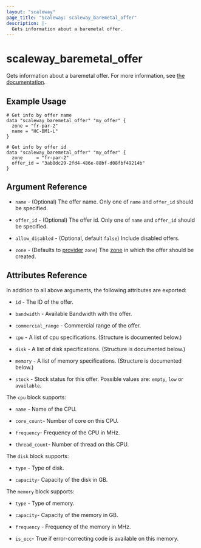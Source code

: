 ```yaml
---
layout: "scaleway"
page_title: "Scaleway: scaleway_baremetal_offer"
description: |-
  Gets information about a baremetal offer.
---
```


# scaleway_baremetal_offer

Gets information about a baremetal offer. For more information, see [the documentation](https://developers.scaleway.com/en/products/baremetal/api).

## Example Usage

```hcl
# Get info by offer name
data "scaleway_baremetal_offer" "my_offer" {
  zone = "fr-par-2"
  name = "HC-BM1-L"
}

# Get info by offer id
data "scaleway_baremetal_offer" "my_offer" {
  zone     = "fr-par-2"
  offer_id = "3ab0dc29-2fd4-486e-88bf-d08fbf49214b"
}
```

## Argument Reference

- `name` - (Optional) The offer name. Only one of `name` and `offer_id` should be specified.

- `offer_id` - (Optional) The offer id. Only one of `name` and `offer_id` should be specified.

- `allow_disabled` - (Optional, default `false`) Include disabled offers.

- `zone` - (Defaults to [provider](../index.html#zone) `zone`) The [zone](../guides/regions_and_zones.html#zones) in which the offer should be created.

## Attributes Reference

In addition to all above arguments, the following attributes are exported:

- `id` - The ID of the offer.

- `bandwidth` - Available Bandwidth with the offer.

- `commercial_range` - Commercial range of the offer.

- `cpu` - A list of cpu specifications. (Structure is documented below.)

- `disk` - A list of disk specifications. (Structure is documented below.)

- `memory` - A list of memory specifications. (Structure is documented below.)

- `stock` - Stock status for this offer. Possible values are: `empty`, `low` or `available`.

The `cpu` block supports:

- `name` - Name of the CPU.

- `core_count`- Number of core on this CPU.

- `frequency`- Frequency of the CPU in MHz.

- `thread_count`- Number of thread on this CPU.

The `disk` block supports:

- `type` - Type of disk.

- `capacity`- Capacity of the disk in GB.

The `memory` block supports:

- `type` - Type of memory.

- `capacity`- Capacity of the memory in GB.

- `frequency` - Frequency of the memory in MHz.

- `is_ecc`- True if error-correcting code is available on this memory.
